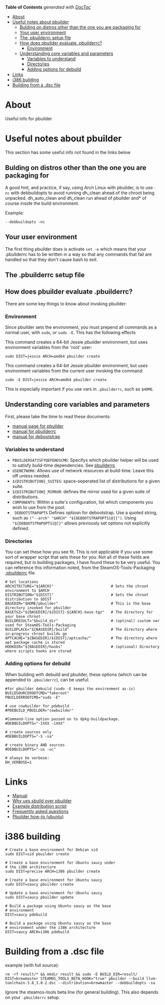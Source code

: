 <!-- START doctoc generated TOC please keep comment here to allow auto update -->
<!-- DON'T EDIT THIS SECTION, INSTEAD RE-RUN doctoc TO UPDATE -->
**Table of Contents**  *generated with [DocToc](https://github.com/thlorenz/doctoc)*

- [About](#about)
- [Useful notes about pbuilder](#useful-notes-about-pbuilder)
  - [Bulding on distros other than the one you are packaging for](#bulding-on-distros-other-than-the-one-you-are-packaging-for)
  - [Your user environment](#your-user-environment)
  - [The .pbuilderrc setup file](#the-pbuilderrc-setup-file)
  - [How does pbuilder evaluate .pbuilderrc?](#how-does-pbuilder-evaluate-pbuilderrc)
    - [Environment](#environment)
  - [Understanding core variables and parameters](#understanding-core-variables-and-parameters)
    - [Variables to understand](#variables-to-understand)
    - [Directories](#directories)
    - [Adding options for debuild](#adding-options-for-debuild)
- [Links](#links)
- [i386 building](#i386-building)
- [Building from a .dsc file](#building-form-a-dsc-file)

<!-- END doctoc generated TOC please keep comment here to allow auto update -->

# About
Useful info for pbuilder

# Useful notes about pbuilder
This section has some useful info not found in the links below

## Bulding on distros other than the one you are packaging for

A good hint, and practice, if say, using Arch Linux with pbuilder, is to use `-nc` with debbuildopts to avoid running dh_clean ahead of the chroot being unpacked. dh_auto_clean and dh_clean run ahead of pbuilder and* of course inside the build environment.

Example:

```
--debbuildopts -nc
```

## Your user environment
The first thing pbuilder does is activate `set -e` which means that your .pbuilderrc has to be written in a way so that any commands that fail are handled so that they don't cause bash to exit. 

## The .pbuilderrc setup file

## How does pbuilder evaluate .pbuilderrc?
There are some key things to know about invoking pbuilder:

### Environment
Since pbuilder sets the environment, you must prepend all commands as a normal user, with `sudo`, or `sudo -E`. This has the following effects

This command creates a 64-bit Jessie pbuilder environment, but uses environment variables from the 'root' user:
```
sudo DIST=jessie ARCH=amd64 pbuilder create
```

This command creates a 64-bit Jessie pbuilder environment, but uses environment variables from the current user invoking the command:
```
sudo -E DIST=jessie ARCH=amd64 pbuilder create
```
This is especially important if you use vars in `.pbuilderrc`, such as `$HOME`.

## Understanding core variables and parameters

First, please take the time to read these documents:

* [manual page for pbuilder](http://manpages.ubuntu.com/manpages/lucid/man8/pbuilder.8.html)
* [manual for pbuilderrc](manpages.ubuntu.com/manpages/precise/man5/pbuilderrc.5.html)
* [manual for debootstrap](http://linux.die.net/man/8/debootstrap)

### Variables to understand

* `PBUILDERSATISFYDEPENDSCMD`: Specifys which pbuilder helper will be used to satisfy build-time dependencies. See [pbuilderrc](manpages.ubuntu.com/manpages/precise/man5/pbuilderrc.5.html)
* `USENETWORK`: Allows use of network resources at build-time. Leave this off unless needed.
* `${DISTRIBUTION}_SUITES`: space-seperated list of distributions for a given suite.
* `${DISTRIBUTION}_MIRROR`: defines the mirror used for a given suite of distributions.
* `COMPONENTS`: Within a suite's configuration, list which components you wish to use from the pool.
* ` DEBOOTSTRAPOPTS` Defines optiosn for debootstrap. Use a quoted string, such as `("--arch" "$ARCH" "${DEBOOTSTRAPOPTS[@]}")`. Using `"${DEBOOTSTRAPOPTS[@]}"` allows previously set options not explicitly defined.

### Directories

You can set these how you see fit. This is not applicable if you use some sort of wrapper script that sets these for you. Not all of these fields are required, but in building packages, I have found these to be very useful. You can reference this information noted, from the SteamOS-Tools-Packaging [.pbuilderrc](https://github.com/ProfessorKaos64/SteamOS-Tools-Packaging/blob/brewmaster/setup-files/.pbuilderrc) file.

```
# Set locations
ARCHITECTURE="${ARCH}"                          # Sets the chroot environment to $ARCH
DISTRIBUTION="${DIST}"                          # Sets the chroot distribution to $DIST
BASEDIR="$HOME/pbuilder"                        # This is the base directory invoked for pbuilder
BASETGZ="${BASEDIR}/${DIST}-${ARCH}-base.tgz"   # The directory for your base chroot 
BUILDRESULT="$build_dir"                        # (optinal) custom var used for SteamOS-Tools-Packaging
BUILDPLACE="${BASEDIR}/build"                   # The directory where in-progress chroot builds go
APTCACHE="${BASEDIR}/${DIST}/aptcache/"         # The directory where apt package cache is stored
HOOKDIR="${BASEDIR}/hooks"                      # (optional) Directory where scripts hooks are stored
```

### Adding options for debuild
When building with debuild and pbuilder, these options (which can be appended to `.pbuilderrc`), can be useful:

```
#for pbuilder debuild (sudo -E keeps the environment as-is)
BUILDSOURCEROOTCMD="fakeroot"
PBUILDERROOTCMD="sudo -E"

# use cowbuilder for pdebuild
#PDEBUILD_PBUILDER="cowbuilder"

#Command-line option passed on to dpkg-buildpackage.
#DEBBUILDOPTS="-IXXX -iXXX"

# create sources only
#DEBBUILDOPTS="-S -sa"

# create binary AND sources
#DEBBUILDOPTS="-us -uc"

# always be verbose:
DH_VERBOSE=1
```

# Links
* [Manual](http://pbuilder.alioth.debian.org/)
* [Why ues sbuild over pbuilder](http://askubuntu.com/questions/53014/why-use-sbuild-over-pbuilder)
* [Example distribution script](http://apt-browse.org/browse/ubuntu/trusty/main/all/pbuilder/0.215ubuntu7/file/usr/share/doc/pbuilder/examples/pbuilder-distribution.sh)
* [Frequently asked questions](https://pbuilder-docs.readthedocs.org/en/latest/faq.html)
* [Pbuilder how-to (ubuntu)](https://wiki.ubuntu.com/PbuilderHowto)

# i386 building

```
# Create a base environment for Debian sid
sudo DIST=sid pbuilder create

# Create a base environment for Ubuntu saucy under
# the i386 architecture
sudo DIST=precise ARCH=i386 pbuilder create

# Create a base environment for Ubuntu saucy
sudo DIST=saucy pbuilder create

# Update a base environment for Ubuntu saucy
sudo DIST=saucy pbuilder update

# Build a package using Ubuntu saucy as the base
# environment
DIST=saucy pdebuild

# Build a package using Ubuntu saucy as the base
# environment under the i386 architecture
DIST=saucy ARCH=i386 pdebuild
```

# Building from a .dsc file

example (with full source):
```
rm -rf result/* && mkdir result && sudo -E BUILD_DIR=result/ DIST=brewmaster STEAMOS_TOOLS_BETA_HOOK="true" pbuilder --build llvm-toolchain-3.8_3.8-2.dsc --distribution=brewmaster --debbuildopts -sa
```

Ignore the steamos-tools beta line (for general building). This also depends on your `.pbuilderrc` setup.
